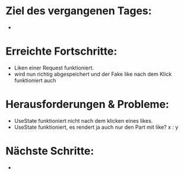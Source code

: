 # Ziel des vergangenen Tages:
- 

# Erreichte Fortschritte:
- Liken einer Request funktioniert.
- wird nun richtig abgespeichert und der Fake like nach dem Klick funktioniert auch

# Herausforderungen & Probleme:
- UseState funktioniert nicht nach dem klicken eines likes.
- UseState funktioniert, es rendert ja auch nur den Part mit like? x : y

# Nächste Schritte:
- 